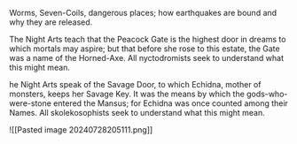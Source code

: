 Worms, Seven-Coils, dangerous places; how earthquakes are bound and why they are released.

The Night Arts teach that the Peacock Gate is the highest door in dreams to which mortals may aspire; but that before she rose to this estate, the Gate was a name of the Horned-Axe. All nyctodromists seek to understand what this might mean.

he Night Arts speak of the Savage Door, to which Echidna, mother of monsters, keeps her Savage Key. It was the means by which the gods-who-were-stone entered the Mansus; for Echidna was once counted among their Names. All skolekosophists seek to understand what this might mean.

![[Pasted image 20240728205111.png]]